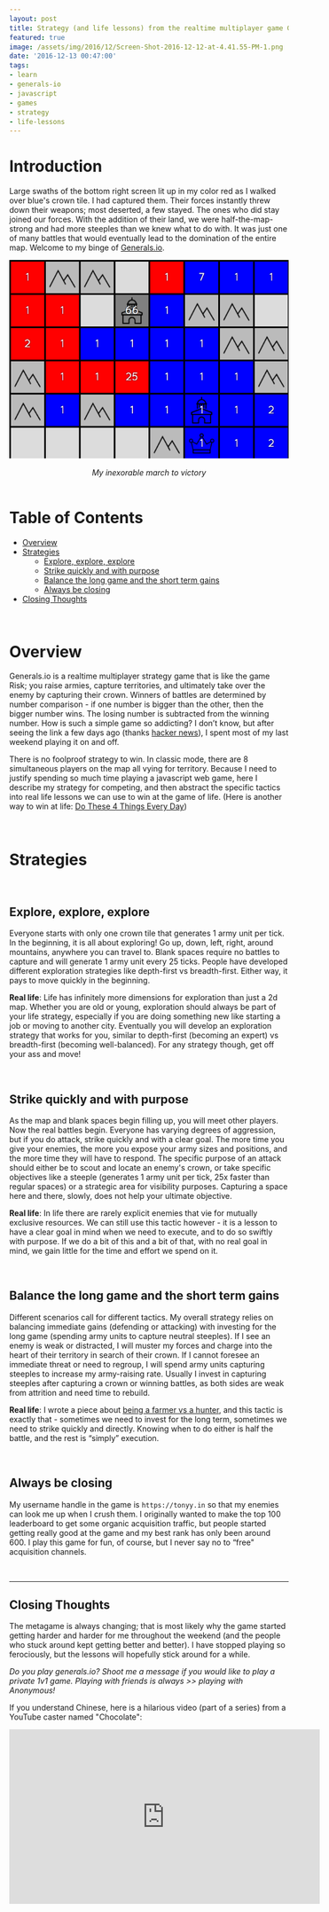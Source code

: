 ```yaml
---
layout: post
title: Strategy (and life lessons) from the realtime multiplayer game Generals.io
featured: true
image: /assets/img/2016/12/Screen-Shot-2016-12-12-at-4.41.55-PM-1.png
date: '2016-12-13 00:47:00'
tags:
- learn
- generals-io
- javascript
- games
- strategy
- life-lessons
---
```


# Introduction

Large swaths of the bottom right screen lit up in my color red as I walked over blue's crown tile. I had captured them. Their forces instantly threw down their weapons; most deserted, a few stayed. The ones who did stay joined our forces. With the addition of their land, we were half-the-map-strong and had more steeples than we knew what to do with. It was just one of many battles that would eventually lead to the domination of the entire map. Welcome to my binge of [Generals.io](https://generals.io).

![replay of my inexorable march to victory](/assets/img/2016/12/Screen-Shot-2016-12-12-at-4.41.55-PM-1.png)

<div align="center">
<span style="font-style:italic">My inexorable march to victory</span>
</div>
<br />

# Table of Contents
<ul>
<li><a href="#overview">Overview</a></li>
<li><a href="#strategies">Strategies</a>
<ul style="margin-left:15px">
<li><a href="#exploreexploreexplore">Explore, explore, explore</a></li>
<li><a href="#strikequicklyandwithpurpose">Strike quickly and with purpose</a></li>
<li><a href="#balancethelonggameandtheshorttermgains">Balance the long game and the short term gains</a></li>
<li><a href="#alwaysbeclosing">Always be closing</a></li>
</ul>
</li>
<li><a href="#closingthoughts">Closing Thoughts</a></li>
</ul>

<br />

# Overview

Generals.io is a realtime multiplayer strategy game that is like the game Risk; you raise armies, capture territories, and ultimately take over the enemy by capturing their crown. Winners of battles are determined by number comparison - if one number is bigger than the other, then the bigger number wins. The losing number is subtracted from the winning number. How is such a simple game so addicting? I don’t know, but after seeing the link a few days ago (thanks [hacker news](https://news.ycombinator.com/item?id=13145781)), I spent most of my last weekend playing it on and off.

There is no foolproof strategy to win. In classic mode, there are 8 simultaneous players on the map all vying for territory. Because I need to justify spending so much time playing a javascript web game, here I describe my strategy for competing, and then abstract the specific tactics into real life lessons we can use to win at the game of life. (Here is another way to win at life: [Do These 4 Things Every Day](https://tonyy.in/do-these-4-things-every-day/))

<br />

# Strategies

<br />

## Explore, explore, explore

Everyone starts with only one crown tile that generates 1 army unit per tick. In the beginning, it is all about exploring! Go up, down, left, right, around mountains, anywhere you can travel to. Blank spaces require no battles to capture and will generate 1 army unit every 25 ticks. People have developed different exploration strategies like depth-first vs breadth-first. Either way, it pays to move quickly in the beginning.

**Real life**: Life has infinitely more dimensions for exploration than just a 2d map. Whether you are old or young, exploration should always be part of your life strategy, especially if you are doing something new like starting a job or moving to another city. Eventually you will develop an exploration strategy that works for you, similar to depth-first (becoming an expert) vs breadth-first (becoming well-balanced). For any strategy though, get off your ass and move!

<br />

## Strike quickly and with purpose

As the map and blank spaces begin filling up, you will meet other players. Now the real battles begin. Everyone has varying degrees of aggression, but if you do attack, strike quickly and with a clear goal. The more time you give your enemies, the more you expose your army sizes and positions, and the more time they will have to respond. The specific purpose of an attack should either be to scout and locate an enemy's crown, or take specific objectives like a steeple (generates 1 army unit per tick, 25x faster than regular spaces) or a strategic area for visibility purposes. Capturing a space here and there, slowly, does not help your ultimate objective.

**Real life**: In life there are rarely explicit enemies that vie for mutually exclusive resources. We can still use this tactic however - it is a lesson to have a clear goal in mind when we need to execute, and to do so swiftly with purpose. If we do a bit of this and a bit of that, with no real goal in mind, we gain little for the time and effort we spend on it.

<br />

## Balance the long game and the short term gains

Different scenarios call for different tactics. My overall strategy relies on balancing immediate gains (defending or attacking) with investing for the long game (spending army units to capture neutral steeples). If I see an enemy is weak or distracted, I will muster my forces and charge into the heart of their territory in search of their crown. If I cannot foresee an immediate threat or need to regroup, I will spend army units capturing steeples to increase my army-raising rate. Usually I invest in capturing steeples after capturing a crown or winning battles, as both sides are weak from attrition and need time to rebuild.

**Real life**: I wrote a piece about [being a farmer vs a hunter](https://tonyy.in/be-a-farmer-also/), and this tactic is exactly that - sometimes we need to invest for the long term, sometimes we need to strike quickly and directly. Knowing when to do either is half the battle, and the rest is “simply” execution.

<br />

## Always be closing

My username handle in the game is `https://tonyy.in` so that my enemies can look me up when I crush them. I originally wanted to make the top 100 leaderboard to get some organic acquisition traffic, but people started getting really good at the game and my best rank has only been around 600. I play this game for fun, of course, but I never say no to “free" acquisition channels.

<br />

---

## Closing Thoughts

The metagame is always changing; that is most likely why the game started getting harder and harder for me throughout the weekend (and the people who stuck around kept getting better and better). I have stopped playing so ferociously, but the lessons will hopefully stick around for a while.

*Do you play generals.io? Shoot me a message if you would like to play a private 1v1 game. Playing with friends is always >> playing with Anonymous!*

If you understand Chinese, here is a hilarious video (part of a series) from a YouTube caster named "Chocolate":

<div align="center">
<iframe width="560" height="315" src="https://www.youtube.com/embed/eCDTXsicx6M" frameborder="0" allowfullscreen></iframe>
</div>